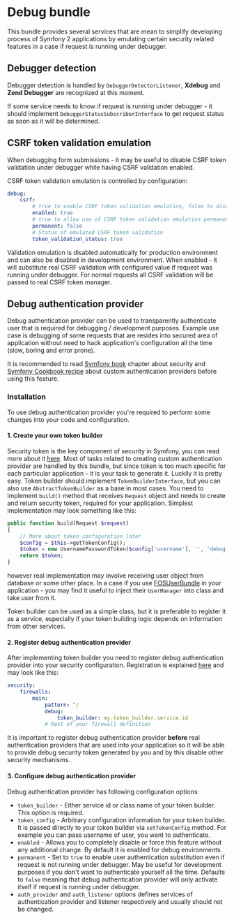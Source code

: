 Debug bundle
============

This bundle provides several services that are mean to simplify developing process of Symfony 2 applications by emulating certain security related features in a case if request is running under debugger.

Debugger detection
------------------
Debugger detection is handled by ```DebuggerDetectorListener```, **Xdebug** and **Zend Debugger** are recognized at this moment.

If some service needs to know if request is running under debugger - it should implement ```DebuggerStatusSubscriberInterface``` to get request status as soon as it will be determined.

CSRF token validation emulation
-------------------------------
When debugging form submissions - it may be useful to disable CSRF token validation under debugger while having CSRF validation enabled.

CSRF token validation emulation is controlled by configuration:
```yaml
debug:
    csrf:
        # true to enable CSRF token validation emulation, false to disable it completely
        enabled: true
        # true to allow use of CSRF token validation emulation permanently, false to enable it only when running under debugger
        permanent: false
        # Status of emulated CSRF token validation
        token_validation_status: true
```
Validation emulation is disabled automatically for production environment and can also be disabled in development environment. When enabled - it will substitute real CSRF validation with configured value if request was running under debugger. For normal requests all CSRF validation will be passed to real CSRF token manager.

Debug authentication provider
-----------------------------
Debug authentication provider can be used to transparently authenticate user that is required for debugging / development purposes. Example use case is debugging of some requests that are resides into secured area of application without need to hack application's configuration all the time (slow, boring and error prone).

It is recommended to read [Symfony book](http://symfony.com/doc/current/book/security.html) chapter about security and [Symfony Cookbook recipe](http://symfony.com/doc/current/cookbook/security/custom_authentication_provider.html) about custom authentication providers before using this feature.

### Installation

To use debug authentication provider you're required to perform some changes into your code and configuration.

#### 1. Create your own token builder

Security token is the key component of security in Symfony, you can read more about it [here](http://symfony.com/doc/current/cookbook/security/custom_authentication_provider.html#the-token). Most of tasks related to creating custom authentication provider are handled by this bundle, but since token is too much specific for each particular application - it is your task to generate it. Luckily it is pretty easy. Token builder should implement ```TokenBuilderInterface```, but you can also use ```AbstractTokenBuilder``` as a base in most cases. You need to implement ```build()``` method that receives ```Request``` object and needs to create and return security token, required for your application. Simplest implementation may look something like this:
```php
public function build(Request $request)
{
    // More about token configuration later
    $config = $this->getTokenConfig();
    $token = new UsernamePasswordToken($config['username'], '', 'debug', $config['roles']);
    return $token;
}
```
however real implementation may involve receiving user object from database or some other place. In a case if you use [FOSUserBundle](https://github.com/FriendsOfSymfony/FOSUserBundle) in your application - you may find it useful to inject their ```UserManager``` into class and take user from it.

Token builder can be used as a simple class, but it is preferable to register it as a service, especially if your token building logic depends on information from other services.

#### 2. Register debug authentication provider

After implementing token builder you need to register debug authentication provider into your security configuration. Registration is explained [here](http://symfony.com/doc/current/cookbook/security/custom_authentication_provider.html#id1) and may look like this:
```yaml
security:
    firewalls:
        main:
            pattern: ^/
            debug:
                token_builder: my.token_builder.service.id
            # Rest of your firewall definition
```
It is important to register debug authentication provider **before** real authentication providers that are used into your application so it will be able to provide debug security token generated by you and by this disable other security mechanisms.

#### 3. Configure debug authentication provider

Debug authentication provider has following configuration options:
 - ```token_builder``` - Either service id or class name of your token builder. This option is required.
 - ```token_config``` - Arbitrary configuration information for your token builder. It is passed directly to your token builder via ```setTokenConfig``` method. For example you can pass username of user, you want to authenticate.
 - ```enabled``` - Allows you to completely disable or force this feature without any additional change. By default it is enabled for debug environments.
 - ```permanent``` - Set to ```true``` to enable user authentication substitution even if request is not running under debugger. May be useful for development purposes if you don't want to authenticate yourself all the time. Defaults to ```false``` meaning that debug authentication provider will only activate itself if request is running under debugger.
 - ```auth_provider``` and ```auth_listener``` options defines services of authentication provider and listener respectively and usually should not be changed.
